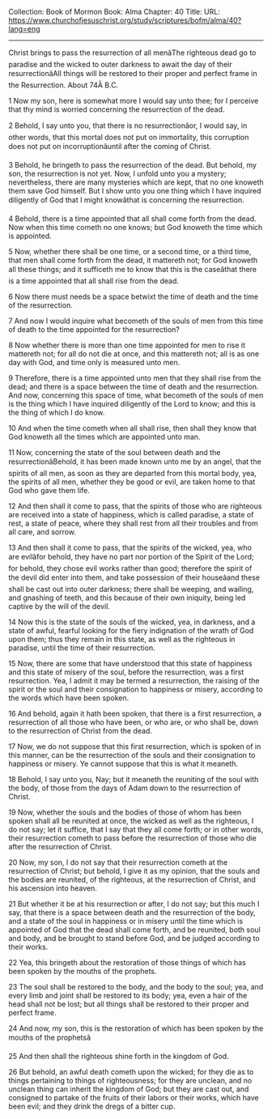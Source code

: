 Collection: Book of Mormon
Book: Alma
Chapter: 40
Title: 
URL: https://www.churchofjesuschrist.org/study/scriptures/bofm/alma/40?lang=eng

---

Christ brings to pass the resurrection of all menâThe righteous dead go to paradise and the wicked to outer darkness to await the day of their resurrectionâAll things will be restored to their proper and perfect frame in the Resurrection. About 74Â B.C.

1 Now my son, here is somewhat more I would say unto thee; for I perceive that thy mind is worried concerning the resurrection of the dead.

2 Behold, I say unto you, that there is no resurrectionâor, I would say, in other words, that this mortal does not put on immortality, this corruption does not put on incorruptionâuntil after the coming of Christ.

3 Behold, he bringeth to pass the resurrection of the dead. But behold, my son, the resurrection is not yet. Now, I unfold unto you a mystery; nevertheless, there are many mysteries which are kept, that no one knoweth them save God himself. But I show unto you one thing which I have inquired diligently of God that I might knowâthat is concerning the resurrection.

4 Behold, there is a time appointed that all shall come forth from the dead. Now when this time cometh no one knows; but God knoweth the time which is appointed.

5 Now, whether there shall be one time, or a second time, or a third time, that men shall come forth from the dead, it mattereth not; for God knoweth all these things; and it sufficeth me to know that this is the caseâthat there is a time appointed that all shall rise from the dead.

6 Now there must needs be a space betwixt the time of death and the time of the resurrection.

7 And now I would inquire what becometh of the souls of men from this time of death to the time appointed for the resurrection?

8 Now whether there is more than one time appointed for men to rise it mattereth not; for all do not die at once, and this mattereth not; all is as one day with God, and time only is measured unto men.

9 Therefore, there is a time appointed unto men that they shall rise from the dead; and there is a space between the time of death and the resurrection. And now, concerning this space of time, what becometh of the souls of men is the thing which I have inquired diligently of the Lord to know; and this is the thing of which I do know.

10 And when the time cometh when all shall rise, then shall they know that God knoweth all the times which are appointed unto man.

11 Now, concerning the state of the soul between death and the resurrectionâBehold, it has been made known unto me by an angel, that the spirits of all men, as soon as they are departed from this mortal body, yea, the spirits of all men, whether they be good or evil, are taken home to that God who gave them life.

12 And then shall it come to pass, that the spirits of those who are righteous are received into a state of happiness, which is called paradise, a state of rest, a state of peace, where they shall rest from all their troubles and from all care, and sorrow.

13 And then shall it come to pass, that the spirits of the wicked, yea, who are evilâfor behold, they have no part nor portion of the Spirit of the Lord; for behold, they chose evil works rather than good; therefore the spirit of the devil did enter into them, and take possession of their houseâand these shall be cast out into outer darkness; there shall be weeping, and wailing, and gnashing of teeth, and this because of their own iniquity, being led captive by the will of the devil.

14 Now this is the state of the souls of the wicked, yea, in darkness, and a state of awful, fearful looking for the fiery indignation of the wrath of God upon them; thus they remain in this state, as well as the righteous in paradise, until the time of their resurrection.

15 Now, there are some that have understood that this state of happiness and this state of misery of the soul, before the resurrection, was a first resurrection. Yea, I admit it may be termed a resurrection, the raising of the spirit or the soul and their consignation to happiness or misery, according to the words which have been spoken.

16 And behold, again it hath been spoken, that there is a first resurrection, a resurrection of all those who have been, or who are, or who shall be, down to the resurrection of Christ from the dead.

17 Now, we do not suppose that this first resurrection, which is spoken of in this manner, can be the resurrection of the souls and their consignation to happiness or misery. Ye cannot suppose that this is what it meaneth.

18 Behold, I say unto you, Nay; but it meaneth the reuniting of the soul with the body, of those from the days of Adam down to the resurrection of Christ.

19 Now, whether the souls and the bodies of those of whom has been spoken shall all be reunited at once, the wicked as well as the righteous, I do not say; let it suffice, that I say that they all come forth; or in other words, their resurrection cometh to pass before the resurrection of those who die after the resurrection of Christ.

20 Now, my son, I do not say that their resurrection cometh at the resurrection of Christ; but behold, I give it as my opinion, that the souls and the bodies are reunited, of the righteous, at the resurrection of Christ, and his ascension into heaven.

21 But whether it be at his resurrection or after, I do not say; but this much I say, that there is a space between death and the resurrection of the body, and a state of the soul in happiness or in misery until the time which is appointed of God that the dead shall come forth, and be reunited, both soul and body, and be brought to stand before God, and be judged according to their works.

22 Yea, this bringeth about the restoration of those things of which has been spoken by the mouths of the prophets.

23 The soul shall be restored to the body, and the body to the soul; yea, and every limb and joint shall be restored to its body; yea, even a hair of the head shall not be lost; but all things shall be restored to their proper and perfect frame.

24 And now, my son, this is the restoration of which has been spoken by the mouths of the prophetsâ

25 And then shall the righteous shine forth in the kingdom of God.

26 But behold, an awful death cometh upon the wicked; for they die as to things pertaining to things of righteousness; for they are unclean, and no unclean thing can inherit the kingdom of God; but they are cast out, and consigned to partake of the fruits of their labors or their works, which have been evil; and they drink the dregs of a bitter cup.

